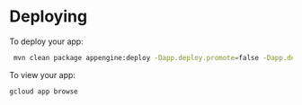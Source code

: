 # Deploying

To deploy your app:
```bash
 mvn clean package appengine:deploy -Dapp.deploy.promote=false -Dapp.deploy.version=VERSION_ID
```

To view your app:
```
gcloud app browse
```

